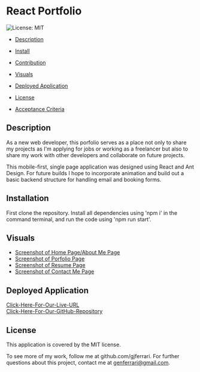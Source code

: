 # React Portfolio

![License: MIT](https://img.shields.io/badge/License-MIT-yellow.svg)

- [Description](#description)

- [Install](#install)
- [Contribution](#contribution)
- [Visuals](#visuals)
- [Deployed Application](#deployed-application)
- [License](#license)
- [Acceptance Criteria](#acceptance-criteria)

## Description

As a new web developer, this porfolio serves as a place not only to share my projects as I'm applying for jobs or working as a freelancer but also to share my work with other developers and collaborate on future projects.

This mobile-first, single page application was designed using React and Ant Design. For future builds I hope to incorporate animation and build out a basic backend structure for handling email and booking forms.

## Installation

First clone the repository. Install all dependencies using 'npm i' in the command terminal, and run the code using 'npm run start'.

## Visuals

- [Screenshot of Home Page/About Me Page](./assets/aboutMePage.png)
- [Screenshot of Porfolio Page](./assets/portolioScreenshot.png)
- [Screenshot of Resume Page](./assets/resumeScreenshot.png)
- [Screenshot of Contact Me Page](./assets/contactMeScreenshot.png)

## Deployed Application

[Click-Here-For-Our-Live-URL]()<br/>
[Click-Here-For-Our-GitHub-Repository](https://github.com/gjferrari/reactPortfolio)<br/>

## License

This application is covered by the MIT license.

To see more of my work, follow me at github.com/gjferrari.
For further questions about this project, contact me at genferrari@gmail.com.
